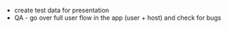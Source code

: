 - create test data for presentation
- QA - go over full user flow in the app (user + host) and check for bugs
